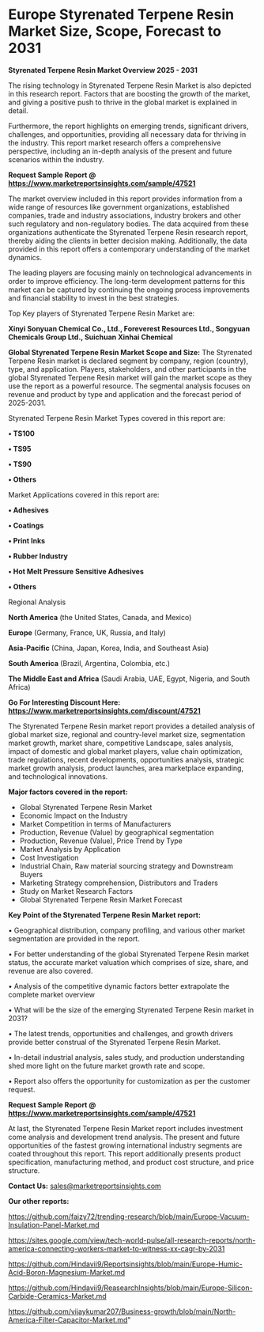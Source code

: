 # Europe Styrenated Terpene Resin Market Size, Scope, Forecast to 2031

<Strong> Styrenated Terpene Resin Market Overview 2025 - 2031</strong>

The rising technology in Styrenated Terpene Resin Market is also depicted in this research report. Factors that are boosting the growth of the market, and giving a positive push to thrive in the global market is explained in detail.

Furthermore, the report highlights on emerging trends, significant drivers, challenges, and opportunities, providing all necessary data for thriving in the industry. This report market research offers a comprehensive perspective, including an in-depth analysis of the present and future scenarios within the industry.

<strong>Request Sample Report @ <a href=https://www.marketreportsinsights.com/sample/47521>https://www.marketreportsinsights.com/sample/47521</a></strong>

The market overview included in this report provides information from a wide range of resources like government organizations, established companies, trade and industry associations, industry brokers and other such regulatory and non-regulatory bodies. The data acquired from these organizations authenticate the Styrenated Terpene Resin research report, thereby aiding the clients in better decision making. Additionally, the data provided in this report offers a contemporary understanding of the market dynamics.

The leading players are focusing mainly on technological advancements in order to improve efficiency. The long-term development patterns for this market can be captured by continuing the ongoing process improvements and financial stability to invest in the best strategies.

Top Key players of Styrenated Terpene Resin Market are:

<strong>Xinyi Sonyuan Chemical Co., Ltd., Foreverest Resources Ltd., Songyuan Chemicals Group Ltd., Suichuan Xinhai Chemical</strong>

<strong><b>Global Styrenated Terpene Resin Market Scope and Size:</b></strong>
The Styrenated Terpene Resin market is declared segment by company, region (country), type, and application. Players, stakeholders, and other participants in the global Styrenated Terpene Resin market will gain the market scope as they use the report as a powerful resource. The segmental analysis focuses on revenue and product by type and application and the forecast period of 2025-2031.

Styrenated Terpene Resin Market Types covered in this report are:

<strong>•  TS100

•  TS95

•  TS90

•  Others</strong>

Market Applications covered in this report are:

<strong>•  Adhesives

•  Coatings

•  Print Inks

•  Rubber Industry

•  Hot Melt Pressure Sensitive Adhesives

•  Others</strong> 

Regional Analysis

<strong>North America</strong> (the United States, Canada, and Mexico)

<strong>Europe</strong> (Germany, France, UK, Russia, and Italy)

<strong>Asia-Pacific</strong> (China, Japan, Korea, India, and Southeast Asia)

<strong>South America</strong> (Brazil, Argentina, Colombia, etc.)

<strong>The Middle East and Africa</strong> (Saudi Arabia, UAE, Egypt, Nigeria, and South Africa)

<strong>Go For Interesting Discount Here: <a href=https://www.marketreportsinsights.com/discount/47521>https://www.marketreportsinsights.com/discount/47521</a></strong>

The Styrenated Terpene Resin market report provides a detailed analysis of global market size, regional and country-level market size, segmentation market growth, market share, competitive Landscape, sales analysis, impact of domestic and global market players, value chain optimization, trade regulations, recent developments, opportunities analysis, strategic market growth analysis, product launches, area marketplace expanding, and technological innovations.

<strong><b>Major factors covered in the report:</b></strong>
<ul>
  <li>Global Styrenated Terpene Resin Market </li>
  <li>Economic Impact on the Industry</li>
  <li>Market Competition in terms of Manufacturers</li>
  <li>Production, Revenue (Value) by geographical segmentation</li>
  <li>Production, Revenue (Value), Price Trend by Type</li>
  <li>Market Analysis by Application</li>
  <li>Cost Investigation</li>
  <li>Industrial Chain, Raw material sourcing strategy and Downstream Buyers</li>
  <li>Marketing Strategy comprehension, Distributors and Traders</li>
  <li>Study on Market Research Factors</li>
  <li>Global Styrenated Terpene Resin Market Forecast</li>
</ul>

<strong><b>Key Point of the Styrenated Terpene Resin Market report:</b></strong>

• Geographical distribution, company profiling, and various other market segmentation are provided in the report.

• For better understanding of the global Styrenated Terpene Resin market status, the accurate market valuation which comprises of size, share, and revenue are also covered.

• Analysis of the competitive dynamic factors better extrapolate the complete market overview

• What will be the size of the emerging Styrenated Terpene Resin market in 2031?

• The latest trends, opportunities and challenges, and growth drivers provide better construal of the Styrenated Terpene Resin Market.

• In-detail industrial analysis, sales study, and production understanding shed more light on the future market growth rate and scope.

• Report also offers the opportunity for customization as per the customer request.

<strong>Request Sample Report @ <a href=https://www.marketreportsinsights.com/sample/47521>https://www.marketreportsinsights.com/sample/47521</a></strong>

At last, the Styrenated Terpene Resin Market report includes investment come analysis and development trend analysis. The present and future opportunities of the fastest growing international industry segments are coated throughout this report. This report additionally presents product specification, manufacturing method, and product cost structure, and price structure.

<strong>Contact Us:</strong>
sales@marketreportsinsights.com

<strong>Our other reports:</strong>

<a href=https://github.com/faizy72/trending-research/blob/main/Europe-Vacuum-Insulation-Panel-Market.md>https://github.com/faizy72/trending-research/blob/main/Europe-Vacuum-Insulation-Panel-Market.md</a>

<a href=https://sites.google.com/view/tech-world-pulse/all-research-reports/north-america-connecting-workers-market-to-witness-xx-cagr-by-2031>https://sites.google.com/view/tech-world-pulse/all-research-reports/north-america-connecting-workers-market-to-witness-xx-cagr-by-2031</a>

<a href=https://github.com/Hindavii9/Reportsinsights/blob/main/Europe-Humic-Acid-Boron-Magnesium-Market.md>https://github.com/Hindavii9/Reportsinsights/blob/main/Europe-Humic-Acid-Boron-Magnesium-Market.md</a>

<a href=https://github.com/Hindavii9/ReasearchInsights/blob/main/Europe-Silicon-Carbide-Ceramics-Market.md>https://github.com/Hindavii9/ReasearchInsights/blob/main/Europe-Silicon-Carbide-Ceramics-Market.md</a>

<a href=https://github.com/vijaykumar207/Business-growth/blob/main/North-America-Filter-Capacitor-Market.md>https://github.com/vijaykumar207/Business-growth/blob/main/North-America-Filter-Capacitor-Market.md</a>"
